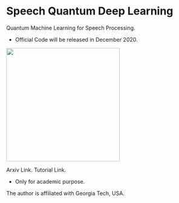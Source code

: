 # Speech Quantum Deep Learning
Quantum Machine Learning for Speech Processing.

- Official Code will be released in December 2020. 

<img src="https://github.com/huckiyang/speech_quantum_dl/blob/main/demo.png" width="300">


Arxiv Link. Tutorial Link.



- Only for academic purpose. 

The author is affiliated with Georgia Tech, USA.



